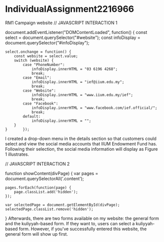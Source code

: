 # IndividualAssignment2216966
RM1 Campaign website
// JAVASCRIPT INTERACTION 1

document.addEventListener("DOMContentLoaded", function() {
    const select = document.querySelector("#website");
    const infoDisplay = document.querySelector("#infoDisplay");

    select.onchange = function() {
        const website = select.value;
        switch (website) {
            case "PhoneNumber":
                infoDisplay.innerHTML = "03 6196 4268";
                break;
            case "Email":
                infoDisplay.innerHTML = "ief@iium.edu.my";
                break;
            case "Website":
                infoDisplay.innerHTML = "www.iium.edu.my/ief";
                break;
            case "Facebook":
                infoDisplay.innerHTML = "www.facebook.com/ief.official/";
                break;
            default:
                infoDisplay.innerHTML = "";
        }
    }		});
I created a drop-down menu in the details section so that customers could select and view the social media accounts that IIUM Endowment Fund has. Following their selection, the social media information will display as Figure 1 illustrates.

// JAVASCRIPT INTERACTION 2

function showContent(divPage) {
    var pages = document.querySelectorAll('.content');
   
    pages.forEach(function(page) {
        page.classList.add('hidden');
    });

    var selectedPage = document.getElementById(divPage);
    selectedPage.classList.remove('hidden');
}
Afterwards, there are two forms available on my website: the general form and the kuliyyah-based form. If they want to, users can select a kuliyyah-based form. However, if you've successfully entered this website, the general form will show up first.
